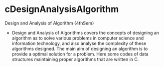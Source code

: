 # cDesignAnalysisAlgorithm
Design and Analysis of Algorithm {4thSem}

- Design and Analysis of Algorithms covers the concepts of designing an algorithm as to solve various problems in computer science and information technology, and also analyse the complexity of these algorithms designed. The main aim of designing an algorithm is to provide a optimal solution for a problem. Here some codes of data structures maintaining proper algorithms that are written in C.